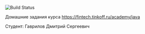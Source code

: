 ![Build Status](https://github.com/gavrilovds/tinkoff-java-course/actions/workflows/build.yml/badge.svg)

Домашние задания курса https://fintech.tinkoff.ru/academy/java

Студент: Гаврилов Дмитрий Сергеевич
